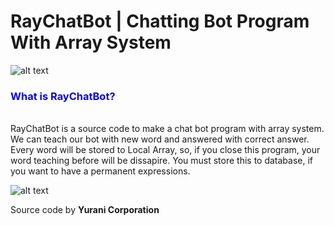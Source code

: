 # RayChatBot | Chatting Bot Program With Array System
![alt text](http://image.prntscr.com/image/9f7c4a7289a047b2817ef72dd84cbb45.png "Tumbnails Code")

<h3><b><font color="blue">What is RayChatBot?</font></h3></b>
<br>
RayChatBot is a source code to make a chat bot program with array system. We can teach our bot with new word and answered with correct answer.
Every word will be stored to Local Array, so, if you close this program, your word teaching before will be dissapire. You must store this to database, if you want to have a permanent expressions.

![alt text](http://image.prntscr.com/image/6a623c9e148d4512abb3933aa7ee3a40.jpg "Image Program")

Source code by <b>Yurani Corporation</b>

